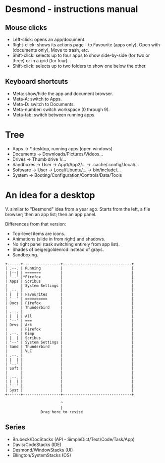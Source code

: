 Desmond - instructions manual
=============================

Mouse clicks
------------
* Left-click: opens an app/document.
* Right-click: shows its actions page - to Favourite (apps only), Open with (documents only), Move to trash, etc.
* Shift-click: selects up to four apps to show side-by-side (for two or three) or in a grid (for four).
* Shift-click: selects up to two folders to show one below the other.

Keyboard shortcuts
------------------
* Meta: show/hide the app and document browser.
* Meta-A: switch to Apps.
* Meta-D: switch to Documents.
* Meta-number: switch workspace (0 through 9).
* Meta-tab: switch between running apps.


Tree
====

* Apps -> *.desktop, running apps (open windows)
* Documents -> Downloads/Pictures/Videos...
* Drives -> Thumb drive 1/...
* Sandboxes -> User -> App1/App2/... -> .cache/.config/.local/...
* Software -> User -> Local/Ubuntu/... -> bin/include/...
* System -> Booting/Configuration/Controls/Data/Tools


An idea for a desktop
=====================

V. similar to "Desmond" idea from a year ago. Starts from the left, a file browser; then an app list; then an app panel.

Differences from that version:
* Top-level items are icons.
* Animations (slide in from right) and shadows.
* No right panel (task switching entirely from app list).
* Shades of beige/goldenrod instead of grays.
* Sandboxing.

```
+------+-----------------+-------------------------------+
| .--. | Running         |                               |
| |--| | =======         |                               |
| '--' |*Firefox         |                               |
| Apps | Scribus         |                               |
|      | System Settings |                               |
| .--. |                 |                               |
| |  | | Favourites      |                               |
| '--' | ==========      |                               |
| Docs | Firefox         |                               |
|      | Thunderbird     |                               |
| .--. |                 |                               |
| |  | | All             |                               |
| '--' | ===             |                               |
| Drvs | Ark             |                               |
|      | Firefox         |                               |
| .--. | Gimp            |                               |
| |  | | Scribus         |                               |
| '--' | System Settings |                               |
| Sand | Thunderbird     |                               |
|      | VLC             |                               |
| .--. |                 |                               |
| |  | |                 |                               |
| '--' |                 |                               |
| Soft |                 |                               |
|      |                 |                               |
| .--. |                 |                               |
| |  | |                 |                               |
| '--' |                 |                               |
| Syst |                 |                               |
+------+-----------------+-------------------------------+

                         ^
                         |
                Drag here to resize
```

Series
------
* Brubeck/DocStacks      (API - SimpleDict/Text/Code/Task/App)
* Davis/CodeStacks       (IDE)
* Desmond/WindowStacks   (UI)
* Ellington/SystemStacks (OS)

